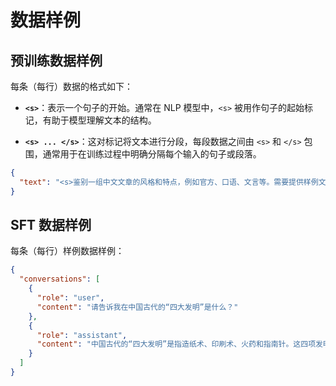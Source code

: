 # 数据样例

## 预训练数据样例

每条（每行）数据的格式如下：

- **`<s>`**：表示一个句子的开始。通常在 NLP 模型中，`<s>` 被用作句子的起始标记，有助于模型理解文本的结构。

- **`<s> ... </s>`**：这对标记将文本进行分段，每段数据之间由 `<s>` 和 `</s>` 包围，通常用于在训练过程中明确分隔每个输入的句子或段落。

```json
{
  "text": "<s>鉴别一组中文文章的风格和特点，例如官方、口语、文言等。需要提供样例文章才能准确鉴别不同的风格和特点。</s>\n<s>好的，现在帮我查一下今天的天气怎么样?今天的天气依据地区而异。请问你需要我帮你查询哪个地区的天气呢？</s>\n<s>打开闹钟功能，定一个明天早上七点的闹钟。好的，我已经帮您打开闹钟功能，闹钟将在明天早上七点准时响起。</s>\n<s>为以下场景写一句话描述：一个孤独的老人坐在公园长椅上看着远处。一位孤独的老人坐在公园长椅上凝视远方。</s>\n<s>非常感谢你的回答。请告诉我，这些数据是关于什么主题的？这些数据是关于不同年龄段的男女人口比例分布的。</s>\n<s>帮我想一个有趣的标题。这个挺有趣的：\"如何成为一名成功的魔术师\" 调皮的标题往往会吸引读者的注意力。</s>\n<s>回答一个问题，地球的半径是多少？地球的平均半径约为6371公里，这是地球自赤道到两极的距离的平均值。</s>\n<s>识别文本中的语气，并将其分类为喜悦、悲伤、惊异等。\n文本：“今天是我的生日！”这个文本的语气是喜悦。</s>"
}

```

## SFT 数据样例

每条（每行）样例数据样例：

```json
{
  "conversations": [
    {
      "role": "user",
      "content": "请告诉我在中国古代的“四大发明”是什么？"
    },
    {
      "role": "assistant",
      "content": "中国古代的“四大发明”是指造纸术、印刷术、火药和指南针。这四项发明对世界文明的发展产生了深远的影响：\n\n1. **造纸术**：据史书记载，东汉时期的蔡伦改进了造纸工艺，使得纸张的生产更加便捷、成本更低，质量也更加优良。这一发明极大地促进了文化的传播和保存。\n\n2. **印刷术**：中国古代的印刷术最早可以追溯到唐代的雕版印刷，到了宋代发展出了活字印刷技术。印刷术的发明极大地促进了知识的传播，降低了书籍的成本，对教育和文化的发展起到了重要的推动作用。\n\n3. **火药**：火药最初是在唐代被发现的，最初可能用于医疗或炼金术。到了宋代，人们开始将火药用于军事目的，发明了各种火器。火药的发明改变了战争的面貌，对世界军事技术的发展产生了重大影响。\n\n4. **指南针**：指南针最初在中国被用于风水测量，后来逐渐发展成为航海导航的重要工具。这一发明极大地促进了海上航行技术的发展，对于新航路的开辟和世界地理大发现起到了关键作用。\n\n这四项发明不仅在中国历史上占有重要地位，而且对全世界的科技进步和文明发展都产生了深远的影响。"
    }
  ]
}
```